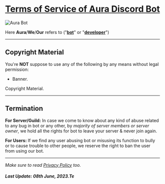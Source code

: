 # **[Terms of Service of Aura Discord Bot](https://top.gg/bot/885876809776893964)**

![Aura Bot](https://media.discordapp.net/attachments/1117448438183907348/1128386022774943794/IMG_20230711_233234.png)

Here **Aura**/**We**/**Our** refers to ("**[bot](https://top.gg/bot/115872266568355910)**" or "**[developer](https://github.com/ana-nt69)**")

---

## **Copyright Material**

You're **NOT** suppose to use any of the following by any means without legal permission:
- Banner.

Copyright Material.

---

## **Termination**

**For Server/Guild:** In case we come to know about any kind of abuse related to any bug in bot or any other, by *majority of server members or server owner*, we hold all the rights for bot to leave your server & never join again.


**For Users:** If we find any user abusing bot or misusing its function to bully or to cause trouble to other people, we reserve the right to ban the user from using our bot.

<!---

## **Miscellaneous.**

Content Here.
-->

---

*Make sure to read [Privacy Policy](https://github.com/ana-xt69/Aura-Bot-Privacy-Policy/blob/main/README.md) too.* 

##### Last Update: 08th June, 2023.Te
